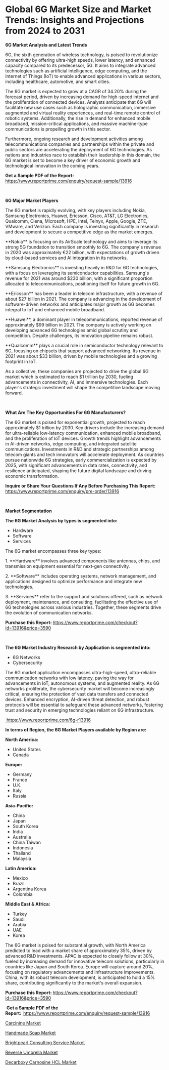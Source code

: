 <p><h1>Global 6G Market Size and Market Trends: Insights and Projections from 2024 to 2031</h1></p><p><strong>6G Market Analysis and Latest Trends</strong></p>
<p><p>6G, the sixth generation of wireless technology, is poised to revolutionize connectivity by offering ultra-high speeds, lower latency, and enhanced capacity compared to its predecessor, 5G. It aims to integrate advanced technologies such as artificial intelligence, edge computing, and the Internet of Things (IoT) to enable advanced applications in various sectors, including healthcare, automotive, and smart cities.</p><p>The 6G market is expected to grow at a CAGR of 34.20% during the forecast period, driven by increasing demand for high-speed internet and the proliferation of connected devices. Analysts anticipate that 6G will facilitate new use cases such as holographic communication, immersive augmented and virtual reality experiences, and real-time remote control of robotic systems. Additionally, the rise in demand for enhanced mobile broadband, mission-critical applications, and massive machine-type communications is propelling growth in this sector.</p><p>Furthermore, ongoing research and development activities among telecommunications companies and partnerships within the private and public sectors are accelerating the deployment of 6G technologies. As nations and industries race to establish their leadership in this domain, the 6G market is set to become a key driver of economic growth and technological innovation in the coming years.</p></p>
<p><strong>Get a Sample PDF of the Report:&nbsp;</strong> <a href="https://www.reportprime.com/enquiry/request-sample/13916">https://www.reportprime.com/enquiry/request-sample/13916</a></p>
<p>&nbsp;</p>
<p><strong>6G Major Market Players</strong></p>
<p><p>The 6G market is rapidly evolving, with key players including Nokia, Samsung Electronics, Huawei, Ericsson, Cisco, AT&T, LG Electronics, Qualcomm, Ciena, Microsoft, HPE, Intel, Telnyx, Apple, Google, ZTE, VMware, and Verizon. Each company is investing significantly in research and development to secure a competitive edge as the market emerges.</p><p>**Nokia** is focusing on its AirScale technology and aims to leverage its strong 5G foundation to transition smoothly to 6G. The company's revenue in 2020 was approximately €22 billion, with expectations of growth driven by cloud-based services and AI integration in its networks.</p><p>**Samsung Electronics** is investing heavily in R&D for 6G technologies, with a focus on leveraging its semiconductor capabilities. Samsung's revenue for 2021 was around $230 billion, with a significant proportion allocated to telecommunications, positioning itself for future growth in 6G.</p><p>**Ericsson** has been a leader in telecom infrastructure, with a revenue of about $27 billion in 2021. The company is advancing in the development of software-driven networks and anticipates major growth as 6G becomes integral to IoT and enhanced mobile broadband.</p><p>**Huawei**, a dominant player in telecommunications, reported revenue of approximately $99 billion in 2021. The company is actively working on developing advanced 6G technologies amid global scrutiny and competition. Despite challenges, its innovation pipeline remains robust.</p><p>**Qualcomm** plays a crucial role in semiconductor technology relevant to 6G, focusing on chipsets that support advanced networking. Its revenue in 2021 was about $33 billion, driven by mobile technologies and a growing footprint in IoT.</p><p>As a collective, these companies are projected to drive the global 6G market which is estimated to reach $1 trillion by 2030, fueling advancements in connectivity, AI, and immersive technologies. Each player's strategic investment will shape the competitive landscape moving forward.</p></p>
<p>&nbsp;</p>
<p><strong>What Are The Key Opportunities For 6G Manufacturers?</strong></p>
<p><p>The 6G market is poised for exponential growth, projected to reach approximately $1 trillion by 2030. Key drivers include the increasing demand for ultra-reliable low-latency communication, enhanced mobile broadband, and the proliferation of IoT devices. Growth trends highlight advancements in AI-driven networks, edge computing, and integrated satellite communications. Investments in R&D and strategic partnerships among telecom giants and tech innovators will accelerate deployment. As countries pursue nationwide 6G strategies, early commercialization is expected by 2025, with significant advancements in data rates, connectivity, and resilience anticipated, shaping the future digital landscape and driving economic transformation.</p></p>
<p><strong>Inquire or Share Your Questions If Any Before Purchasing This Report:</strong> <a href="https://www.reportprime.com/enquiry/pre-order/13916">https://www.reportprime.com/enquiry/pre-order/13916</a></p>
<p>&nbsp;</p>
<p><strong>Market Segmentation</strong></p>
<p><strong>The 6G Market Analysis by types is segmented into:</strong></p>
<p><ul><li>Hardware</li><li>Software</li><li>Services</li></ul></p>
<p><p>The 6G market encompasses three key types: </p><p>1. **Hardware** involves advanced components like antennas, chips, and transmission equipment essential for next-gen connectivity. </p><p>2. **Software** includes operating systems, network management, and applications designed to optimize performance and integrate new technologies. </p><p>3. **Services** refer to the support and solutions offered, such as network deployment, maintenance, and consulting, facilitating the effective use of 6G technologies across various industries. Together, these segments drive the evolution of communication networks.</p></p>
<p><strong>Purchase this Report:&nbsp;</strong><a href="https://www.reportprime.com/checkout?id=13916&price=3590">https://www.reportprime.com/checkout?id=13916&price=3590</a></p>
<p>&nbsp;</p>
<p><strong>The 6G Market Industry Research by Application is segmented into:</strong></p>
<p><ul><li>6G Networks</li><li>Cybersecurity</li></ul></p>
<p><p>The 6G market application encompasses ultra-high-speed, ultra-reliable communication networks with low latency, paving the way for advancements in IoT, autonomous systems, and augmented reality. As 6G networks proliferate, the cybersecurity market will become increasingly critical, ensuring the protection of vast data transfers and connected devices. Enhanced encryption, AI-driven threat detection, and robust protocols will be essential to safeguard these advanced networks, fostering trust and security in emerging technologies reliant on 6G infrastructure.</p></p>
<p><a href="https://www.reportprime.com/6g-r13916">&nbsp;https://www.reportprime.com/6g-r13916</a></p>
<p><strong>In terms of Region, the 6G Market Players available by Region are:</strong></p>
<p>
    <p> <strong> North America: </strong>
        <ul>
            <li>United States</li>
            <li>Canada</li>
        </ul>
        </p> 
    <p> <strong> Europe: </strong>
        <ul>
            <li>Germany</li>
            <li>France</li>
            <li>U.K.</li>
            <li>Italy</li>
            <li>Russia</li>
        </ul>
        </p> 
    <p> <strong> Asia-Pacific: </strong>
        <ul>
            <li>China</li>
            <li>Japan</li>
            <li>South Korea</li>
            <li>India</li>
            <li>Australia</li>
            <li>China Taiwan</li>
            <li>Indonesia</li>
            <li>Thailand</li>
            <li>Malaysia</li>
        </ul>
        </p> 
    <p> <strong> Latin America: </strong>
        <ul>
            <li>Mexico</li>
            <li>Brazil</li>
            <li>Argentina Korea</li>
            <li>Colombia</li>
        </ul>
        </p> 
    <p> <strong> Middle East & Africa: </strong>
        <ul>
            <li>Turkey</li>
            <li>Saudi</li>
            <li>Arabia</li>
            <li>UAE</li>
            <li>Korea</li>
        </ul>
    </p>
    </p>
<p><p>The 6G market is poised for substantial growth, with North America predicted to lead with a market share of approximately 35%, driven by advanced R&D investments. APAC is expected to closely follow at 30%, fueled by increasing demand for innovative telecom solutions, particularly in countries like Japan and South Korea. Europe will capture around 20%, focusing on regulatory advancements and infrastructure improvements. China, with its robust telecom development, is anticipated to hold a 15% share, contributing significantly to the market's overall expansion.</p></p>
<p><strong>Purchase this Report: </strong><a href="https://www.reportprime.com/checkout?id=13916&price=3590">https://www.reportprime.com/checkout?id=13916&price=3590</a></p>
<p>&nbsp;<strong>Get a Sample PDF of the Report:&nbsp;&nbsp;</strong><a href="https://www.reportprime.com/enquiry/request-sample/13916">https://www.reportprime.com/enquiry/request-sample/13916</a></p>
<p><strong></strong></p>
<p><p><a href="https://issuu.com/reportprime-2/docs/carcinine-market-size-2030.pptx_a3ae74ffba23e7">Carcinine Market</a></p><p><a href="https://www.linkedin.com/pulse/handmade-soap-market2024-2031-industry-insights-investment-lq2zc?trackingId=TX%2BMAyfxSuOpVjqiJZaA1A%3D%3D">Handmade Soap Market</a></p><p><a href="https://medium.com/@williambatz1907/the-brightpearl-consulting-service-market-research-report-provides-an-in-depth-and-up-to-date-f1e8ff88a4ba">Brightpearl Consulting Service Market</a></p><p><a href="https://www.linkedin.com/pulse/reverse-umbrella-market-investigation-industry-evolution-forecast-2ucec?trackingId=wjN%2F0YfRRUKN20fnWpi3xA%3D%3D">Reverse Umbrella Market</a></p><p><a href="https://issuu.com/reportprime-2/docs/decarboxy-carnosine-hcl-market-size_6f82049bae483e">Decarboxy Carnosine HCL Market</a></p></p>